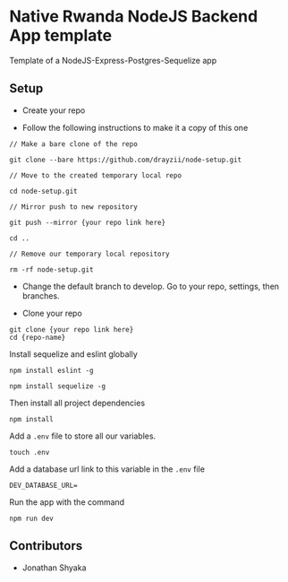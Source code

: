 # Native Rwanda NodeJS Backend App template

Template of a NodeJS-Express-Postgres-Sequelize app

## Setup

- Create your repo

- Follow the following instructions to make it a copy of this one
```
// Make a bare clone of the repo

git clone --bare https://github.com/drayzii/node-setup.git

// Move to the created temporary local repo

cd node-setup.git

// Mirror push to new repository

git push --mirror {your repo link here}

cd ..

// Remove our temporary local repository

rm -rf node-setup.git  
```

- Change the default branch to develop. Go to your repo, settings, then branches.

- Clone your repo

```
git clone {your repo link here}
cd {repo-name}
```

Install sequelize and eslint globally

```
npm install eslint -g
```

```
npm install sequelize -g
```

Then install all project dependencies

```
npm install
```

Add a `.env` file to store all our variables.
```
touch .env
```
Add a database url link to this variable in the `.env` file

```
DEV_DATABASE_URL=
```

Run the app with the command 
```
npm run dev
```

## Contributors

- Jonathan Shyaka